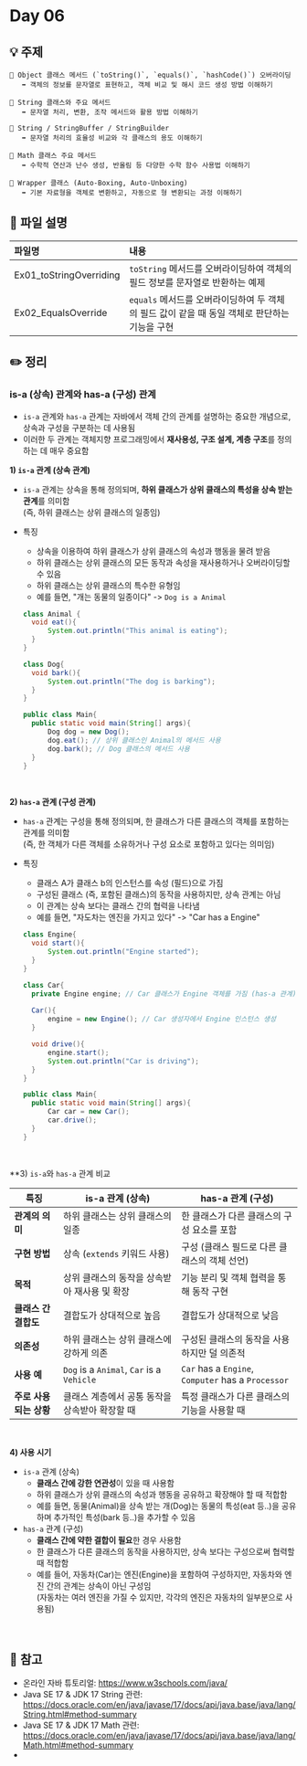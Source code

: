 # Day 06

## 💡 주제
```
📌 Object 클래스 메서드 (`toString()`, `equals()`, `hashCode()`) 오버라이딩
   ➡️ 객체의 정보를 문자열로 표현하고, 객체 비교 및 해시 코드 생성 방법 이해하기
   
📌 String 클래스와 주요 메서드
   ➡️ 문자열 처리, 변환, 조작 메서드와 활용 방법 이해하기

📌 String / StringBuffer / StringBuilder
   ➡️ 문자열 처리의 효율성 비교와 각 클래스의 용도 이해하기

📌 Math 클래스 주요 메서드
   ➡️ 수학적 연산과 난수 생성, 반올림 등 다양한 수학 함수 사용법 이해하기

📌 Wrapper 클래스 (Auto-Boxing, Auto-Unboxing)
   ➡️ 기본 자료형을 객체로 변환하고, 자동으로 형 변환되는 과정 이해하기
```

## 📄 파일 설명
| 파일명                     | 내용                                                         |
|:------------------------|:-----------------------------------------------------------|
| Ex01_toStringOverriding | `toString` 메서드를 오버라이딩하여 객체의 필드 정보를 문자열로 반환하는 예제            |
| Ex02_EqualsOverride     | `equals` 메서드를 오버라이딩하여 두 객체의 필드 값이 같을 때 동일 객체로 판단하는 기능을 구현  |

## ✏️ 정리

### is-a (상속) 관계와 has-a (구성) 관계
- `is-a` 관계와 `has-a` 관계는 자바에서 객체 간의 관계를 설명하는 중요한 개념으로, 상속과 구성을 구분하는 데 사용됨
- 이러한 두 관계는 객체지향 프로그래밍에서 **재사용성, 구조 설계, 계층 구조**를 정의하는 데 매우 중요함

**1) `is-a` 관계 (상속 관계)**
- `is-a` 관계는 상속을 통해 정의되며, **하위 클래스가 상위 클래스의 특성을 상속 받는 관계**를 의미함<br>
  (즉, 하위 클래스는 상위 클래스의 일종임)
- 특징
  - 상속을 이용하여 하위 클래스가 상위 클래스의 속성과 행동을 물려 받음
  - 하위 클래스는 상위 클래스의 모든 동작과 속성을 재사용하거나 오버라이딩할 수 있음
  - 하위 클래스는 상위 클래스의 특수한 유형임
  - 예를 들면, "개는 동물의 일종이다" -> `Dog is a Animal`
    
  ```java
  class Animal {
    void eat(){
        System.out.println("This animal is eating");
    }
  }
  
  class Dog{
    void bark(){
        System.out.println("The dog is barking");
    }
  }
  
  public class Main{
    public static void main(String[] args){
        Dog dog = new Dog();
        dog.eat(); // 상위 클래스인 Animal의 메서드 사용
        dog.bark(); // Dog 클래스의 메서드 사용  
    } 
  }
  ```

<br>

**2) `has-a` 관계 (구성 관계)**
- `has-a` 관계는 구성을 통해 정의되며, 한 클래스가 다른 클래스의 객체를 포함하는 관계를 의미함<br>
  (즉, 한 객체가 다른 객체를 소유하거나 구성 요소로 포함하고 있다는 의미임)
- 특징
  - 클래스 A가 클래스 b의 인스턴스를 속성 (필드)으로 가짐
  - 구성된 클래스 (즉, 포함된 클래스)의 동작을 사용하지만, 상속 관계는 아님
  - 이 관계는 상속 보다는 클래스 간의 협력을 나타냄
  - 예를 들면, "자도차는 엔진을 가지고 있다" -> "Car has a Engine"

  ```java
  class Engine{
    void start(){
        System.out.println("Engine started");
    }
  }
  
  class Car{
    private Engine engine; // Car 클래스가 Engine 객체를 가짐 (has-a 관계)
    
    Car(){
        engine = new Engine(); // Car 생성자에서 Engine 인스턴스 생성
    }
  
    void drive(){
        engine.start();
        System.out.println("Car is driving");
    }
  }
  
  public class Main{
    public static void main(String[] args){
        Car car = new Car();
        car.drive();
    }
  }
  ```

<br>

**3) `is-a`와 `has-a` 관계 비교

| 특징                | is-a 관계 (상속)                                  | has-a 관계 (구성)                                |
|---------------------|--------------------------------------------------|--------------------------------------------------|
| **관계의 의미**     | 하위 클래스는 상위 클래스의 일종                  | 한 클래스가 다른 클래스의 구성 요소를 포함       |
| **구현 방법**       | 상속 (`extends` 키워드 사용)                      | 구성 (클래스 필드로 다른 클래스의 객체 선언)      |
| **목적**            | 상위 클래스의 동작을 상속받아 재사용 및 확장       | 기능 분리 및 객체 협력을 통해 동작 구현           |
| **클래스 간 결합도**| 결합도가 상대적으로 높음                         | 결합도가 상대적으로 낮음                         |
| **의존성**          | 하위 클래스는 상위 클래스에 강하게 의존           | 구성된 클래스의 동작을 사용하지만 덜 의존적       |
| **사용 예**         | `Dog` is a `Animal`, `Car` is a `Vehicle`        | `Car` has a `Engine`, `Computer` has a `Processor` |
| **주로 사용되는 상황** | 클래스 계층에서 공통 동작을 상속받아 확장할 때 | 특정 클래스가 다른 클래스의 기능을 사용할 때      |

<br>

**4) 사용 시기**
- `is-a` 관계 (상속)
  - **클래스 간에 강한 연관성**이 있을 때 사용함
  - 하위 클래스가 상위 클래스의 속성과 행동을 공유하고 확장해야 할 때 적합함
  - 예를 들면, 동물(Animal)을 상속 받는 개(Dog)는 동물의 특성(eat 등..)을 공유하며 추가적인 특성(bark 등..)을 추가할 수 있음
- `has-a` 관계 (구성)
  - **클래스 간에 약한 결합이 필요**한 경우 사용함
  - 한 클래스가 다른 클래스의 동작을 사용하지만, 상속 보다는 구성으로써 협력할 때 적합함
  - 예를 들어, 자동차(Car)는 엔진(Engine)을 포함하여 구성하지만, 자동차와 엔진 간의 관계는 상속이 아닌 구성임<br>
    (자동차는 여러 엔진을 가질 수 있지만, 각각의 엔진은 자동차의 일부분으로 사용됨)
<br><br><br>

## 📑 참고
- 온라인 자바 튜토리얼: https://www.w3schools.com/java/
- Java SE 17 & JDK 17 String 관련: https://docs.oracle.com/en/java/javase/17/docs/api/java.base/java/lang/String.html#method-summary
- Java SE 17 & JDK 17 Math 관련: https://docs.oracle.com/en/java/javase/17/docs/api/java.base/java/lang/Math.html#method-summary
- 